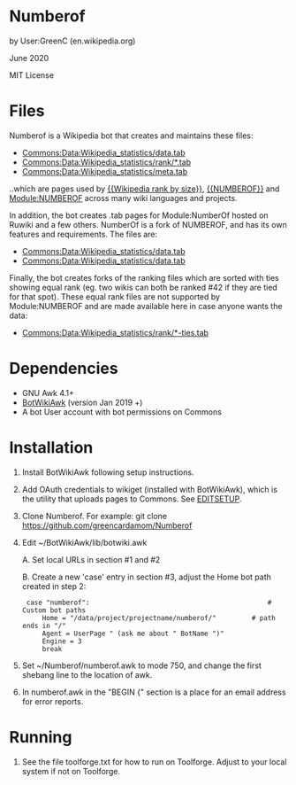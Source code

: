 Numberof
===================
by User:GreenC (en.wikipedia.org)

June 2020

MIT License

Files
========

Numberof is a Wikipedia bot that creates and maintains these files:

* [Commons:Data:Wikipedia_statistics/data.tab](https://commons.wikimedia.org/wiki/Data:Wikipedia_statistics/data.tab) 
* [Commons:Data:Wikipedia_statistics/rank/*.tab](https://commons.wikimedia.org/wiki/Special:PrefixIndex?prefix=Wikipedia+statistics%2Frank%2F&namespace=486)
* [Commons:Data:Wikipedia_statistics/meta.tab](https://commons.wikimedia.org/wiki/Data:Wikipedia_statistics/meta.tab)

..which are pages used by [{{Wikipedia rank by size}}](https://en.wikipedia.org/wiki/Template:Wikipedia_rank_by_size), [{{NUMBEROF}}](https://en.wikipedia.org/wiki/Template:NUMBEROF) and [Module:NUMBEROF](https://en.wikipedia.org/wiki/Module:NUMBEROF) across many wiki languages and projects.

In addition, the bot creates .tab pages for Module:NumberOf hosted on Ruwiki and a few others. NumberOf is a fork of NUMBEROF, and has its own features and requirements. The files are:

* [Commons:Data:Wikipedia_statistics/data.tab](https://commons.wikimedia.org/wiki/Data:Wikipedia_statistics/daily.tab) 
* [Commons:Data:Wikipedia_statistics/data.tab](https://commons.wikimedia.org/wiki/Data:Wikipedia_statistics/hourly.tab) 

Finally, the bot creates forks of the ranking files which are sorted with ties showing equal rank (eg. two wikis can both be ranked #42 if they are tied for that spot). These equal rank files are not supported by Module:NUMBEROF and are made available here in case anyone wants the data:

* [Commons:Data:Wikipedia_statistics/rank/*-ties.tab](https://commons.wikimedia.org/wiki/Special:PrefixIndex?prefix=Wikipedia+statistics%2Frank%2F&namespace=486)

Dependencies 
========
* GNU Awk 4.1+
* [BotWikiAwk](https://github.com/greencardamom/BotWikiAwk) (version Jan 2019 +)
* A bot User account with bot permissions on Commons

Installation
========

1. Install BotWikiAwk following setup instructions. 

2. Add OAuth credentials to wikiget (installed with BotWikiAwk), which is the utility that uploads pages to Commons. See [EDITSETUP](https://github.com/greencardamom/Wikiget/blob/master/EDITSETUP).

3. Clone Numberof. For example:
	git clone https://github.com/greencardamom/Numberof

4. Edit ~/BotWikiAwk/lib/botwiki.awk

	A. Set local URLs in section #1 and #2 

	B. Create a new 'case' entry in section #3, adjust the Home bot path created in step 2:

		case "numberof":                                             # Custom bot paths
			Home = "/data/project/projectname/numberof/"         # path ends in "/"
			Agent = UserPage " (ask me about " BotName ")"
			Engine = 3
			break


5. Set ~/Numberof/numberof.awk to mode 750, and change the first shebang line to the location of awk.

6. In numberof.awk in the "BEGIN {" section is a place for an email address for error reports.

Running
========

1. See the file toolforge.txt for how to run on Toolforge. Adjust to your local system if not on Toolforge.


